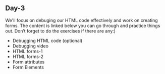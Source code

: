 <h2> Day-3 </h2>
We'll focus on debuging our HTML code effectively and work on creating forms. The content is linked below you can go through and practice things out. Don’t forget to do the exercises if there are any:)
<ul>
  <li><a=href ="https://drive.google.com/file/d/1VOYwvuV1oRDUswCJjPVzurUzETLpbTl6/view?usp=sharing"> Debugging HTML code (optional) </a></li>
  <li><a=href="https://drive.google.com/file/d/1VOYwvuV1oRDUswCJjPVzurUzETLpbTl6/view?usp=sharing">Debugging video</a></li>
  <li><a=href="https://www.w3schools.com/html/html_forms.asp">HTML forms-1</a></li>
  <li><a=href="https://www.tutorialspoint.com/html/html_forms.htm">HTML forms-2</a></li>
  <li><a=href="https://www.w3schools.com/html/html_forms_attributes.asp">Form attributes</a></li>
  <li><a=href="https://www.w3schools.com/html/html_form_elements.asp">Form Elements</a></li>

